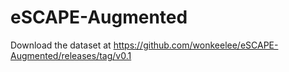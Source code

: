# eSCAPE-Augmented

Download the dataset at https://github.com/wonkeelee/eSCAPE-Augmented/releases/tag/v0.1
